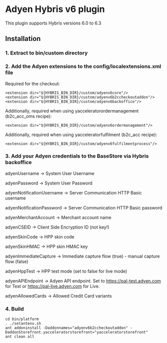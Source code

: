 # Adyen Hybris v6 plugin

This plugin supports Hybris versions 6.0 to 6.3

## Installation

### 1. Extract to bin/custom directory ###

### 2. Add the Adyen extensions to the config/localextensions.xml file ###

Required for the checkout:
```
<extension dir="${HYBRIS_BIN_DIR}/custom/adyenv6core"/>
<extension dir="${HYBRIS_BIN_DIR}/custom/adyenv6b2ccheckoutaddon"/>
<extension dir="${HYBRIS_BIN_DIR}/custom/adyenv6backoffice"/>
```

Additionally, required when using yacceleratorordermanagement (b2c_acc_oms recipe):
```
<extension dir="${HYBRIS_BIN_DIR}/custom/adyenv6ordermanagement"/>
```

Additionally, required when using yacceleratorfulfilment (b2c_acc recipe):
```
<extension dir="${HYBRIS_BIN_DIR}/custom/adyenv6fulfilmentprocess"/>
```

### 3. Add your Adyen credentials to the BaseStore via Hybris backoffice ###

adyenUsername -> System User Username

adyenPassword -> System User Password

adyenNotificationUsername -> Server Communication HTTP Basic username

adyenNotificationPassword -> Server Communication HTTP Basic password

adyenMerchantAccount -> Merchant account name

adyenCSEID -> Client Side Encryption ID (not key!)

adyenSkinCode -> HPP skin code

adyenSkinHMAC -> HPP skin HMAC key

adyenImmediateCapture -> Immediate capture flow (true) - manual capture flow (false)

adyenHppTest -> HPP test mode (set to false for live mode)

adyenAPIEndpoint -> Adyen API endpoint. Set to https://pal-test.adyen.com for Test or https://pal-live.adyen.com for Live.

adyenAllowedCards -> Allowed Credit Card variants

### 4. Build ###
```
cd bin/platform
. ./setantenv.sh
ant addoninstall -Daddonnames="adyenv6b2ccheckoutaddon" -DaddonStorefront.yacceleratorstorefront="yacceleratorstorefront"
ant clean all
```
